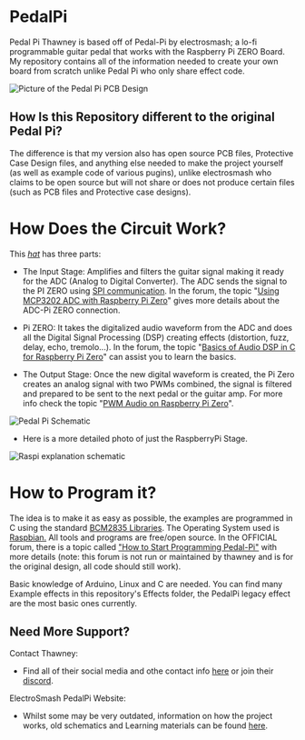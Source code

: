 # PedalPi
Pedal Pi Thawney is based off of Pedal-Pi by electrosmash; a lo-fi programmable guitar pedal that works with the Raspberry Pi ZERO Board. My repository contains all of the information needed to create your own board from scratch unlike Pedal Pi who only share effect code.

![Picture of the Pedal Pi PCB Design](https://github.com/thawney/PedalPi/blob/master/PCB_Files/PCB_Images/PedalPiThawney_PCB_All_Layers.png?raw=true)

## How Is this Repository different to the original Pedal Pi?

The difference is that my version also has open source PCB files, Protective Case Design files, and anything else needed to make the project yourself (as well as example code of various pugins), unlike electrosmash who claims to be open source but will not share or does not produce certain files (such as PCB files and Protective case designs).

# How Does the Circuit Work?

This  [_hat_](https://www.hifiberry.com/blog/what-is-a-raspberry-pi-hat/) has three parts:

-   The Input Stage:  Amplifies and filters the guitar signal making it ready for the ADC (Analog to Digital Converter). The ADC sends the signal to the PI ZERO using  [SPI communication](https://en.wikipedia.org/wiki/Serial_Peripheral_Interface_Bus). In the forum, the topic "[Using MCP3202 ADC with Raspberry Pi Zero](https://www.electrosmash.com/forum/pedal-pi/212-using-mcp3202-adc-with-raspberry-pi-zero)" gives more details about the ADC-Pi ZERO connection.  
    
-   Pi ZERO:  It takes the digitalized audio waveform from the ADC and does all the Digital Signal Processing (DSP) creating effects (distortion, fuzz, delay, echo, tremolo...). In the forum, the topic "[Basics of Audio DSP in C for Raspberry Pi Zero](https://www.electrosmash.com/forum/pedal-pi/207-basics-of-audio-dsp-in-c-for-rapsberry-pi-zero)" can assist you to learn the basics.
-   The Output Stage:  Once the new digital waveform is created, the Pi Zero creates an analog signal with two PWMs combined, the signal is filtered and prepared to be sent to the next pedal or the guitar amp.  For more info check the topic "[PWM Audio on Raspberry Pi Zero](https://www.electrosmash.com/forum/pedal-pi/210-pwm-audio-on-raspberry-pi-zero)".

![Pedal Pi Schematic](http://www.electrosmash.com/images/tech/pedal-pi/pedal_pi_block_diagram.jpg)

- Here is a more detailed photo of just the RaspberryPi Stage.

![Raspi explanation schematic](http://www.electrosmash.com/images/tech/pedal-pi/pedal-pi-dsp1.png)
# How to Program it?

The idea is to make it as easy as possible, the examples are programmed in C using the standard  [BCM2835 Libraries](http://www.airspayce.com/mikem/bcm2835/). The Operating System used is  [Raspbian.](https://www.raspberrypi.org/downloads/raspbian/)  All tools and programs are free/open source. In the OFFICIAL forum, there is a topic called  ["How to Start Programming Pedal-Pi"](https://www.electrosmash.com/forum/pedal-pi/202-how-to-start-programming-pedal-pi) with more details (note: this forum is not run or maintained by thawney and is for the original design, all code should still work).

Basic knowledge of Arduino, Linux and C are needed. You can find many Example effects in this repository's Effects folder, the PedalPi legacy effect are the most basic ones currently.

## Need More Support?

Contact Thawney:

- Find all of their social media and othe contact info [here](https://www.thawney.com) or join their [discord](https://discord.com/invite/Eh7VRgu).

ElectroSmash PedalPi Website:

- Whilst some may be very outdated, information on how the project works, old schematics and Learning materials can be found [here](https://www.electrosmash.com/pedal-pi).
